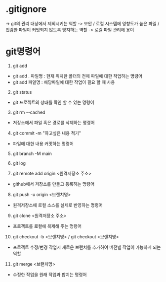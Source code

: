 # .gitignore

-> git의 관리 대상에서 제외시키는 역할
-> 보안 / 로컬 시스템에 영향도가 높은 파일 / 민감한 파일이 커밋되지 않도록 방지하는 역할
-> 로컬 파일 관리에 용이

# git명령어

1. git add

- git add . 파일명 : 현재 위치한 폴더의 전체 파일에 대한 작업하는 명령어
- git add 파일명 : 해당파일에 대한 작업이 필요 할 때 사용

2. git status

- git 프로젝트의 상태를 확인 할 수 있는 명령어

3. git rm --cached

- 저장소에서 파일 혹은 경로를 삭제하는 명령어

4. git commit -m "하고싶은 내용 적기"

- 파일에 대한 내용 커밋하는 명령어

5. git branch -M main

6. git log

7. git remote add origin <원격저장소 주소>

- github에서 저장소를 만들고 등록하는 명령어

8. git push -u origin <브랜치명>

- 원격저장소에 로컬 소스를 실제로 반영하는 명령어
  <!-- * git push -u origin main -->
  <!-- * git push -u 최초작업시 설정해두면 다음 작업부터는 생략 가능 -->

9. git clone <원격저장소 주소>

- 프로젝트를 로컬에 복제해 주는 명령어
  <!-- * zip파일 다운로드 vs git clone => .git파일 제외 / .git파일 포함(커밋 / git설정 정보 확인 가능) -->
  <!-- * 프로젝트 소스 변경하기 위해 복제를 해야 하는데 단순 zip파일 다운로드만 하게 되면 협업에 맞지 않기 때문에 git clone을 통해 로컬로 프로젝트를 가져와 수정후 commit, push를 통해 소스 수정후 협업 가능해짐  -->

10. git checkout -b <브랜치명> / git checkout <브랜치명>

- 프로젝트 수정/변경 작업시 새로운 브랜치를 추가하여 버전별 작업이 가능하게 되는 역할

11. git merge <브랜치명>

- 수정한 작업을 원래 작업과 합치는 명령어
  <!-- * git merge <합칠 브랜치 명> -->
  <!-- * 서로 다른 브랜치의 같은 곳에 위치한 코드가 다를경우 conflict발생(충돌오류 발생) -->
